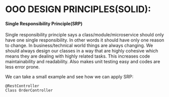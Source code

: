 # OOO DESIGN PRINCIPLES(SOLID):
#### Single Responsibility Principle(SRP)

Single responsibility principle says a class/module/microservice should only have one single responsibility. In other words it should have only one reason to change. 
In business/technical world things are always changing. We should always design our classes in a way that are highly cohesive which means they are dealing with highly related tasks. This increases code maintainability and readability. Also makes unit testing easy and codes are less error prone. 

We can take a small example and see how we can apply SRP: 

```
@RestController
Class OrderController

```

